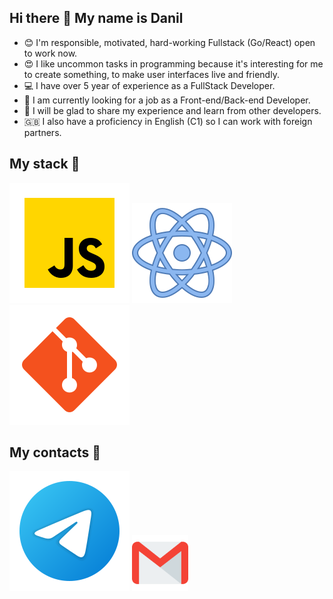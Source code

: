 ## Hi there 👋 My name is Danil

* 😊 I'm responsible, motivated, hard-working Fullstack (Go/React) open to work now.
* 😍 I like uncommon tasks in programming because it's interesting for me to create something, to make user interfaces live and friendly.
* 💻 I have over 5 year of experience as a FullStack Developer.
* 🔭 I am currently looking for a job as a Front-end/Back-end Developer.
* 👯 I will be glad to share my experience and learn from other developers.
* 🇬🇧 I also have a proficiency in English (C1) so I can work with foreign partners.

## My stack :rocket:
![JS](/svg/JS.svg)
![React](/svg/react.svg)
![Git](/svg/git.svg)

## My contacts :iphone:
[<img src="./svg/telegram.svg">](https://t.me/danil_prox)
[<img src="./svg/gmail.svg" width="90px" height="90px">](mailto:3483211@gmail.com)


